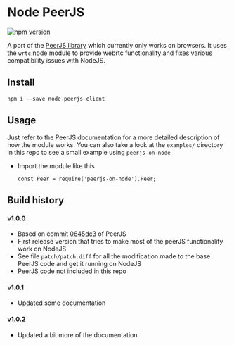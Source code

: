 # Node PeerJS

[![npm version](https://badge.fury.io/js/peerjs-on-node.svg)](https://badge.fury.io/js/peerjs-on-node)

A port of the [PeerJS library](https://github.com/peers/peerjs) which currently only works on browsers. It uses the `wrtc` node module to provide webrtc functionality and fixes various compatibility issues with NodeJS.

## Install

```
npm i --save node-peerjs-client
```

## Usage

Just refer to the PeerJS documentation for a more detailed description of how the module works. You can also take a look at the `examples/` directory in this repo to see a small example using `peerjs-on-node`
- Import the module like this

    ```
    const Peer = require('peerjs-on-node').Peer;
    ```

## Build history

#### v1.0.0

- Based on commit [0645dc3](https://github.com/peers/peerjs/commit/0645dc3ddd51cbc1649ed13af56d9b66958fd62b) of PeerJS
- First release version that tries to make most of the peerJS functionality work on NodeJS
- See file `patch/patch.diff` for all the modification made to the base PeerJS code and get it running on NodeJS
- PeerJS code not included in this repo

#### v1.0.1

- Updated some documentation

#### v1.0.2

- Updated a bit more of the documentation
